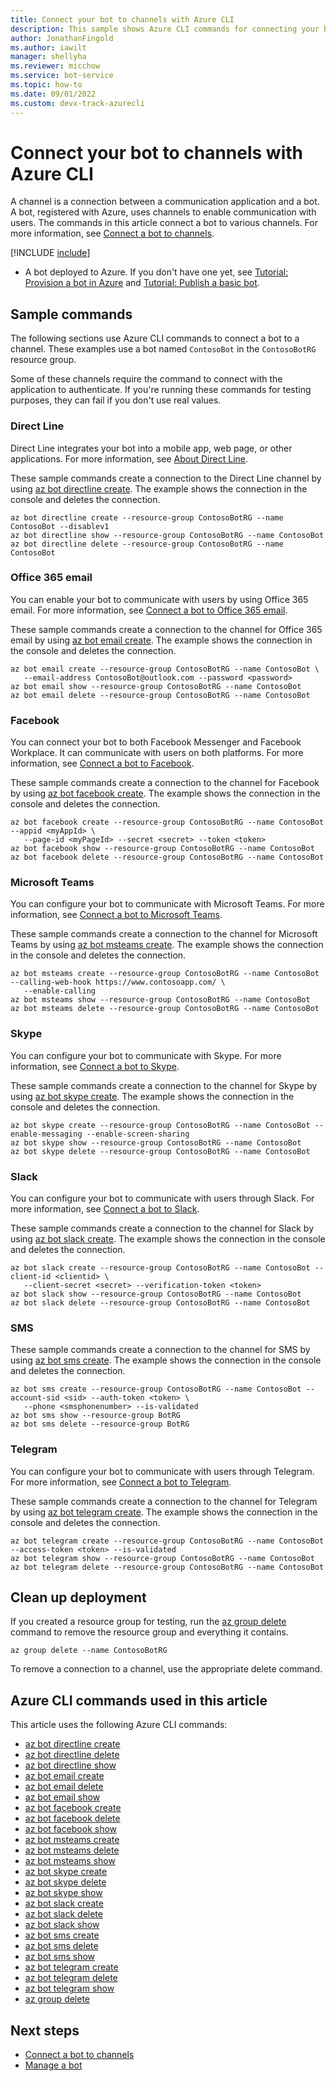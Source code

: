 ```yaml
---
title: Connect your bot to channels with Azure CLI
description: This sample shows Azure CLI commands for connecting your bot to a communication application, such as email or Facebook.
author: JonathanFingold
ms.author: iawilt
manager: shellyha
ms.reviewer: micchow
ms.service: bot-service
ms.topic: how-to
ms.date: 09/01/2022
ms.custom: devx-track-azurecli
---
```


# Connect your bot to channels with Azure CLI

A channel is a connection between a communication application and a bot. A bot, registered with Azure, uses channels to enable communication with users. The commands in this article connect a bot to various channels. For more information, see [Connect a bot to channels](bot-service-manage-channels.md).

[!INCLUDE [include](~/../articles/reusable-content/azure-cli/azure-cli-prepare-your-environment.md)]

- A bot deployed to Azure. If you don't have one yet, see [Tutorial: Provision a bot in Azure](tutorial-provision-a-bot.md) and [Tutorial: Publish a basic bot](tutorial-publish-a-bot.md).

## Sample commands

The following sections use Azure CLI commands to connect a bot to a channel. These examples use a bot named `ContosoBot` in the `ContosoBotRG` resource group.

Some of these channels require the command to connect with the application to authenticate. If you're running these commands for testing purposes, they can fail if you don't use real values.

### Direct Line

Direct Line integrates your bot into a mobile app, web page, or other applications. For more information, see [About Direct Line](bot-service-channel-directline.md).

These sample commands create a connection to the Direct Line channel by using [az bot directline create](/cli/azure/bot/directline#az-bot-directline-create). The example shows the connection in the console and deletes the connection.

```azurecli
az bot directline create --resource-group ContosoBotRG --name ContosoBot --disablev1
az bot directline show --resource-group ContosoBotRG --name ContosoBot
az bot directline delete --resource-group ContosoBotRG --name ContosoBot
```

### Office 365 email

You can enable your bot to communicate with users by using Office 365 email. For more information, see [Connect a bot to Office 365 email](bot-service-channel-connect-email.md).

These sample commands create a connection to the channel for Office 365 email by using [az bot email create](/cli/azure/bot/email#az-bot-email-create). The example shows the connection in the console and deletes the connection.

```azurecli
az bot email create --resource-group ContosoBotRG --name ContosoBot \
   --email-address ContosoBot@outlook.com --password <password>
az bot email show --resource-group ContosoBotRG --name ContosoBot
az bot email delete --resource-group ContosoBotRG --name ContosoBot
```

### Facebook

You can connect your bot to both Facebook Messenger and Facebook Workplace. It can communicate with users on both platforms. For more information, see [Connect a bot to Facebook](bot-service-channel-connect-facebook.md).

These sample commands create a connection to the channel for Facebook by using [az bot facebook create](/cli/azure/bot/facebook#az-bot-facebook-create). The example shows the connection in the console and deletes the connection.

```azurecli
az bot facebook create --resource-group ContosoBotRG --name ContosoBot --appid <myAppId> \
   --page-id <myPageId> --secret <secret> --token <token>
az bot facebook show --resource-group ContosoBotRG --name ContosoBot
az bot facebook delete --resource-group ContosoBotRG --name ContosoBot 
```

### Microsoft Teams

You can configure your bot to communicate with Microsoft Teams. For more information, see [Connect a bot to Microsoft Teams](channel-connect-teams.md).

These sample commands create a connection to the channel for Microsoft Teams by using [az bot msteams create](/cli/azure/bot/msteams#az-bot-msteams-create). The example shows the connection in the console and deletes the connection.

```azurecli
az bot msteams create --resource-group ContosoBotRG --name ContosoBot --calling-web-hook https://www.contosoapp.com/ \
   --enable-calling 
az bot msteams show --resource-group ContosoBotRG --name ContosoBot 
az bot msteams delete --resource-group ContosoBotRG --name ContosoBot
```

### Skype

You can configure your bot to communicate with Skype. For more information, see [Connect a bot to Skype](bot-service-channel-connect-skype.md).

These sample commands create a connection to the channel for Skype by using [az bot skype create](/cli/azure/bot/skype#az-bot-skype-create). The example shows the connection in the console and deletes the connection.

```azurecli
az bot skype create --resource-group ContosoBotRG --name ContosoBot --enable-messaging --enable-screen-sharing
az bot skype show --resource-group ContosoBotRG --name ContosoBot 
az bot skype delete --resource-group ContosoBotRG --name ContosoBot
```

### Slack

You can configure your bot to communicate with users through Slack. For more information, see [Connect a bot to Slack](bot-service-channel-connect-slack.md).

These sample commands create a connection to the channel for Slack by using [az bot slack create](/cli/azure/bot/slack#az-bot-slack-create). The example shows the connection in the console and deletes the connection.

```azurecli
az bot slack create --resource-group ContosoBotRG --name ContosoBot --client-id <clientid> \
   --client-secret <secret> --verification-token <token>
az bot slack show --resource-group ContosoBotRG --name ContosoBot
az bot slack delete --resource-group ContosoBotRG --name ContosoBot
```

### SMS

These sample commands create a connection to the channel for SMS by using [az bot sms create](/cli/azure/bot/sms#az-bot-sms-create). The example shows the connection in the console and deletes the connection.

```azurecli
az bot sms create --resource-group ContosoBotRG --name ContosoBot --account-sid <sid> --auth-token <token> \
   --phone <smsphonenumber> --is-validated
az bot sms show --resource-group BotRG
az bot sms delete --resource-group BotRG
```

### Telegram

You can configure your bot to communicate with users through Telegram. For more information, see [Connect a bot to Telegram](bot-service-channel-connect-telegram.md).

These sample commands create a connection to the channel for Telegram by using [az bot telegram create](/cli/azure/bot/telegram#az-bot-telegram-create). The example shows the connection in the console and deletes the connection.

```azurecli
az bot telegram create --resource-group ContosoBotRG --name ContosoBot --access-token <token> --is-validated
az bot telegram show --resource-group ContosoBotRG --name ContosoBot 
az bot telegram delete --resource-group ContosoBotRG --name ContosoBot 
```

## Clean up deployment

If you created a resource group for testing, run the [az group delete](/cli/azure/group#az-group-delete) command to remove the resource group and everything it contains.

```azurecli
az group delete --name ContosoBotRG
```

To remove a connection to a channel, use the appropriate delete command.

## Azure CLI commands used in this article

This article uses the following Azure CLI commands:

- [az bot directline create](/cli/azure/bot/directline#az-bot-directline-create)
- [az bot directline delete](/cli/azure/bot/directline#az-bot-directline-delete)
- [az bot directline show](/cli/azure/bot/directline#az-bot-directline-show)
- [az bot email create](/cli/azure/bot/email#az-bot-email-create)
- [az bot email delete](/cli/azure/bot/email#az-bot-email-delete)
- [az bot email show](/cli/azure/bot/email#az-bot-email-show)
- [az bot facebook create](/cli/azure/bot/facebook#az-bot-facebook-create)
- [az bot facebook delete](/cli/azure/bot/facebook#az-bot-facebook-delete)
- [az bot facebook show](/cli/azure/bot/facebook#az-bot-facebook-show)
- [az bot msteams create](/cli/azure/bot/msteams#az-bot-msteams-create)
- [az bot msteams delete](/cli/azure/bot/msteams#az-bot-msteams-delete)
- [az bot msteams show](/cli/azure/bot/msteams#az-bot-msteams-show)
- [az bot skype create](/cli/azure/bot/skype#az-bot-skype-create)
- [az bot skype delete](/cli/azure/bot/skype#az-bot-skype-delete)
- [az bot skype show](/cli/azure/bot/skype#az-bot-skype-show)
- [az bot slack create](/cli/azure/bot/slack#az-bot-slack-create)
- [az bot slack delete](/cli/azure/bot/slack#az-bot-slack-delete)
- [az bot slack show](/cli/azure/bot/slack#az-bot-slack-show)
- [az bot sms create](/cli/azure/bot/sms#az-bot-sms-create)
- [az bot sms delete](/cli/azure/bot/sms#az-bot-sms-delete)
- [az bot sms show](/cli/azure/bot/sms#az-bot-sms-show)
- [az bot telegram create](/cli/azure/bot/telegram#az-bot-telegram-create)
- [az bot telegram delete](/cli/azure/bot/telegram#az-bot-telegram-delete)
- [az bot telegram show](/cli/azure/bot/telegram#az-bot-telegram-show)
- [az group delete](/cli/azure/group#az-group-delete)

## Next steps

- [Connect a bot to channels](bot-service-manage-channels.md)
- [Manage a bot](bot-service-manage-overview.md)
